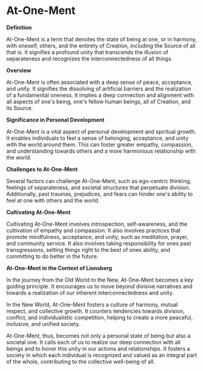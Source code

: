 # At-One-Ment

**Definition**

At-One-Ment is a term that denotes the state of being at one, or in harmony, with oneself, others, and the entirety of Creation, including the Source of all that is. It signifies a profound unity that transcends the illusion of separateness and recognizes the interconnectedness of all things.

**Overview**

At-One-Ment is often associated with a deep sense of peace, acceptance, and unity. It signifies the dissolving of artificial barriers and the realization of a fundamental oneness. It implies a deep connection and alignment with all aspects of one's being, one's fellow human beings, all of Creation, and its Source.

**Significance in Personal Development**

At-One-Ment is a vital aspect of personal development and spiritual growth. It enables individuals to feel a sense of belonging, acceptance, and unity with the world around them. This can foster greater empathy, compassion, and understanding towards others and a more harmonious relationship with the world.

**Challenges to At-One-Ment**

Several factors can challenge At-One-Ment, such as ego-centric thinking, feelings of separateness, and societal structures that perpetuate division. Additionally, past traumas, prejudices, and fears can hinder one's ability to feel at one with others and the world.

**Cultivating At-One-Ment**

Cultivating At-One-Ment involves introspection, self-awareness, and the cultivation of empathy and compassion. It also involves practices that promote mindfulness, acceptance, and unity, such as meditation, prayer, and community service. It also involves taking responsibility for ones past transgressions, setting things right to the best of ones ability, and committing to do better in the future. 

**At-One-Ment in the Context of Lionsberg**

In the journey from the Old World to the New, At-One-Ment becomes a key guiding principle. It encourages us to move beyond divisive narratives and towards a realization of our inherent interconnectedness and unity.

In the New World, At-One-Ment fosters a culture of harmony, mutual respect, and collective growth. It counters tendencies towards division, conflict, and individualistic competition, helping to create a more peaceful, inclusive, and unified society.

At-One-Ment, thus, becomes not only a personal state of being but also a societal one. It calls each of us to realize our deep connection with all beings and to honor this unity in our actions and relationships. It fosters a society in which each individual is recognized and valued as an integral part of the whole, contributing to the collective well-being of all.